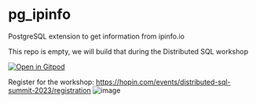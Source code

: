 # pg_ipinfo
PostgreSQL extension to get information from ipinfo.io

This repo is empty, we will build that during the Distributed SQL workshop

[![Open in Gitpod](https://gitpod.io/button/open-in-gitpod.svg)](https://gitpod.io/#https://github.com/github.com/FranckPachot/pg_ipinfo)

Register for the workshop:
https://hopin.com/events/distributed-sql-summit-2023/registration
![image](https://github.com/FranckPachot/pg_ipinfo/assets/33070466/eef8e26b-8071-42c8-88e2-25849f47d2a9)

